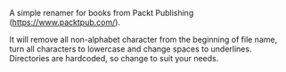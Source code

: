 A simple renamer for books from Packt Publishing (https://www.packtpub.com/).

It will remove all non-alphabet character from the beginning of file name, turn all characters to lowercase and change spaces to underlines.
Directories are hardcoded, so change to suit your needs.